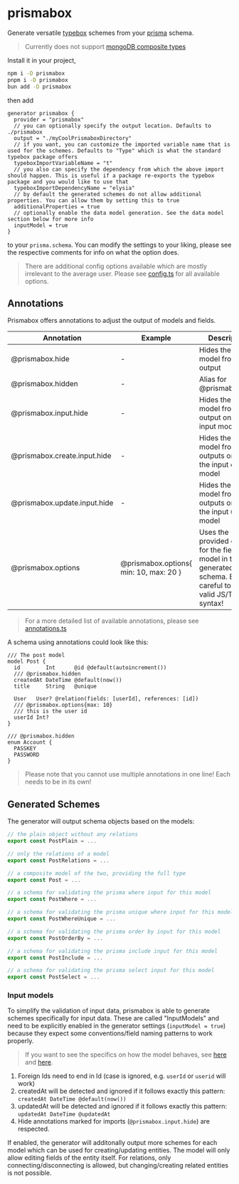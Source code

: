 # prismabox
Generate versatile [typebox](https://github.com/sinclairzx81/typebox) schemes from your [prisma](https://github.com/prisma) schema.

> Currently does not support [mongoDB composite types](https://www.prisma.io/docs/orm/prisma-schema/data-model/models#defining-composite-types)

Install it in your project,
```bash
npm i -D prismabox
pnpm i -D prismabox
bun add -D prismabox
```

 then add
```prisma
generator prismabox {
  provider = "prismabox"
  // you can optionally specify the output location. Defaults to ./prismabox
  output = "./myCoolPrismaboxDirectory"
  // if you want, you can customize the imported variable name that is used for the schemes. Defaults to "Type" which is what the standard typebox package offers
  typeboxImportVariableName = "t"
  // you also can specify the dependency from which the above import should happen. This is useful if a package re-exports the typebox package and you would like to use that
  typeboxImportDependencyName = "elysia"
  // by default the generated schemes do not allow additional properties. You can allow them by setting this to true
  additionalProperties = true
  // optionally enable the data model generation. See the data model section below for more info
  inputModel = true
}
```
to your `prisma.schema`. You can modify the settings to your liking, please see the respective comments for info on what the option does.
> There are additional config options available which are mostly irrelevant to the average user. Please see [config.ts](src/config.ts) for all available options.

## Annotations
Prismabox offers annotations to adjust the output of models and fields.

| Annotation | Example | Description |
---|---|---
| @prismabox.hide | - | Hides the field or model from the output |
| @prismabox.hidden | - | Alias for @prismabox.hide |
| @prismabox.input.hide | - | Hides the field or model from the output only in the input model |
|@prismabox.create.input.hide| - | Hides the field or model from the outputs only in the input create model|
|@prismabox.update.input.hide| - | Hides the field or model from the outputs only in the input update model|
| @prismabox.options | @prismabox.options{ min: 10, max: 20 } | Uses the provided options for the field or model in the generated schema. Be careful to use valid JS/TS syntax! |
> For a more detailed list of available annotations, please see [annotations.ts](src/annotations/annotations.ts)

A schema using annotations could look like this:
```prisma
/// The post model
model Post {
  id        Int      @id @default(autoincrement())
  /// @prismabox.hidden
  createdAt DateTime @default(now())
  title     String   @unique

  User   User? @relation(fields: [userId], references: [id])
  /// @prismabox.options{max: 10}
  /// this is the user id
  userId Int?
}

/// @prismabox.hidden
enum Account {
  PASSKEY
  PASSWORD
}

```
> Please note that you cannot use multiple annotations in one line! Each needs to be in its own!
## Generated Schemes
The generator will output schema objects based on the models:
```ts
// the plain object without any relations
export const PostPlain = ...

// only the relations of a model
export const PostRelations = ...

// a composite model of the two, providing the full type
export const Post = ...

// a schema for validating the prisma where input for this model
export const PostWhere = ...

// a schema for validating the prisma unique where input for this model
export const PostWhereUnique = ...

// a schema for validating the prisma order by input for this model
export const PostOrderBy = ...

// a schema for validating the prisma include input for this model
export const PostInclude = ...

// a schema for validating the prisma select input for this model
export const PostSelect = ...
```

### Input models
To simplify the validation of input data, prismabox is able to generate schemes specifically for input data.
These are called "InputModels" and need to be explicitly enabled in the generator settings (`inputModel = true`) because they expect some conventions/field naming patterns to work properly.
> If you want to see the specifics on how the model behaves, see [here](src/generators/relations.ts) and [here](src/generators/plain.ts).

1. Foreign Ids need to end in Id (case is ignored, e.g. `userId` or `userid` will work)
2. createdAt will be detected and ignored if it follows exactly this pattern: `createdAt DateTime @default(now())`
3. updatedAt will be detected and ignored if it follows exactly this pattern: `updatedAt DateTime @updatedAt`
4. Hide annotations marked for imports (`@prismabox.input.hide`) are respected.

If enabled, the generator will additonally output more schemes for each model which can be used for creating/updating entities. The model will only allow editing fields of the entity itself. For relations, only connecting/disconnecting is allowed, but changing/creating related entities is not possible.
